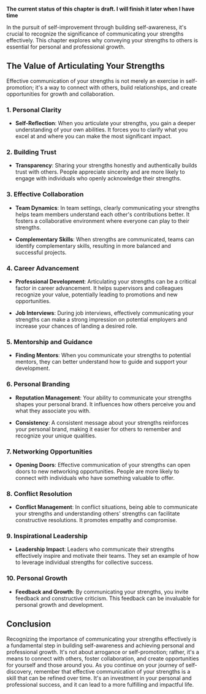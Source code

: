 **The current status of this chapter is draft. I will finish it later when I have time**

In the pursuit of self-improvement through building self-awareness, it's crucial to recognize the significance of communicating your strengths effectively. This chapter explores why conveying your strengths to others is essential for personal and professional growth.

The Value of Articulating Your Strengths
----------------------------------------

Effective communication of your strengths is not merely an exercise in self-promotion; it's a way to connect with others, build relationships, and create opportunities for growth and collaboration.

### **1. Personal Clarity**

* **Self-Reflection**: When you articulate your strengths, you gain a deeper understanding of your own abilities. It forces you to clarify what you excel at and where you can make the most significant impact.

### **2. Building Trust**

* **Transparency**: Sharing your strengths honestly and authentically builds trust with others. People appreciate sincerity and are more likely to engage with individuals who openly acknowledge their strengths.

### **3. Effective Collaboration**

* **Team Dynamics**: In team settings, clearly communicating your strengths helps team members understand each other's contributions better. It fosters a collaborative environment where everyone can play to their strengths.

* **Complementary Skills**: When strengths are communicated, teams can identify complementary skills, resulting in more balanced and successful projects.

### **4. Career Advancement**

* **Professional Development**: Articulating your strengths can be a critical factor in career advancement. It helps supervisors and colleagues recognize your value, potentially leading to promotions and new opportunities.

* **Job Interviews**: During job interviews, effectively communicating your strengths can make a strong impression on potential employers and increase your chances of landing a desired role.

### **5. Mentorship and Guidance**

* **Finding Mentors**: When you communicate your strengths to potential mentors, they can better understand how to guide and support your development.

### **6. Personal Branding**

* **Reputation Management**: Your ability to communicate your strengths shapes your personal brand. It influences how others perceive you and what they associate you with.

* **Consistency**: A consistent message about your strengths reinforces your personal brand, making it easier for others to remember and recognize your unique qualities.

### **7. Networking Opportunities**

* **Opening Doors**: Effective communication of your strengths can open doors to new networking opportunities. People are more likely to connect with individuals who have something valuable to offer.

### **8. Conflict Resolution**

* **Conflict Management**: In conflict situations, being able to communicate your strengths and understanding others' strengths can facilitate constructive resolutions. It promotes empathy and compromise.

### **9. Inspirational Leadership**

* **Leadership Impact**: Leaders who communicate their strengths effectively inspire and motivate their teams. They set an example of how to leverage individual strengths for collective success.

### **10. Personal Growth**

* **Feedback and Growth**: By communicating your strengths, you invite feedback and constructive criticism. This feedback can be invaluable for personal growth and development.

Conclusion
----------

Recognizing the importance of communicating your strengths effectively is a fundamental step in building self-awareness and achieving personal and professional growth. It's not about arrogance or self-promotion; rather, it's a means to connect with others, foster collaboration, and create opportunities for yourself and those around you. As you continue on your journey of self-discovery, remember that effective communication of your strengths is a skill that can be refined over time. It's an investment in your personal and professional success, and it can lead to a more fulfilling and impactful life.
